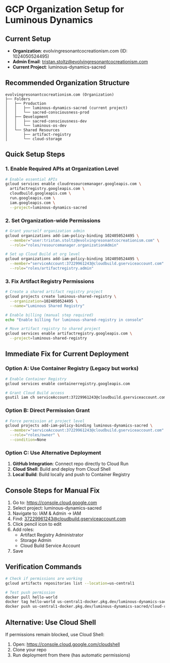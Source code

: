 # GCP Organization Setup for Luminous Dynamics

## Current Setup
- **Organization**: evolvingresonantcocreationism.com (ID: 1024050524495)
- **Admin Email**: tristan.stoltz@evolvingresonantcocreationism.com
- **Current Project**: luminous-dynamics-sacred

## Recommended Organization Structure

```
evolvingresonantcocreationism.com (Organization)
├── Folders
│   ├── Production
│   │   ├── luminous-dynamics-sacred (current project)
│   │   └── sacred-consciousness-prod
│   ├── Development
│   │   ├── sacred-consciousness-dev
│   │   └── luminous-os-dev
│   └── Shared Resources
│       ├── artifact-registry
│       └── cloud-storage
```

## Quick Setup Steps

### 1. Enable Required APIs at Organization Level
```bash
# Enable essential APIs
gcloud services enable cloudresourcemanager.googleapis.com \
  artifactregistry.googleapis.com \
  cloudbuild.googleapis.com \
  run.googleapis.com \
  iam.googleapis.com \
  --project=luminous-dynamics-sacred
```

### 2. Set Organization-wide Permissions
```bash
# Grant yourself organization admin
gcloud organizations add-iam-policy-binding 1024050524495 \
  --member="user:tristan.stoltz@evolvingresonantcocreationism.com" \
  --role="roles/resourcemanager.organizationAdmin"

# Set up Cloud Build at org level
gcloud organizations add-iam-policy-binding 1024050524495 \
  --member="serviceAccount:37229961243@cloudbuild.gserviceaccount.com" \
  --role="roles/artifactregistry.admin"
```

### 3. Fix Artifact Registry Permissions
```bash
# Create a shared artifact registry project
gcloud projects create luminous-shared-registry \
  --organization=1024050524495 \
  --name="Luminous Shared Registry"

# Enable billing (manual step required)
echo "Enable billing for luminous-shared-registry in console"

# Move artifact registry to shared project
gcloud services enable artifactregistry.googleapis.com \
  --project=luminous-shared-registry
```

## Immediate Fix for Current Deployment

### Option A: Use Container Registry (Legacy but works)
```bash
# Enable Container Registry
gcloud services enable containerregistry.googleapis.com

# Grant Cloud Build access
gsutil iam ch serviceAccount:37229961243@cloudbuild.gserviceaccount.com:objectAdmin gs://artifacts.luminous-dynamics-sacred.appspot.com
```

### Option B: Direct Permission Grant
```bash
# Force permission at project level
gcloud projects add-iam-policy-binding luminous-dynamics-sacred \
  --member="serviceAccount:37229961243@cloudbuild.gserviceaccount.com" \
  --role="roles/owner" \
  --condition=None
```

### Option C: Use Alternative Deployment
1. **GitHub Integration**: Connect repo directly to Cloud Run
2. **Cloud Shell**: Build and deploy from Cloud Shell
3. **Local Build**: Build locally and push to Container Registry

## Console Steps for Manual Fix

1. Go to: https://console.cloud.google.com
2. Select project: luminous-dynamics-sacred
3. Navigate to: IAM & Admin → IAM
4. Find: 37229961243@cloudbuild.gserviceaccount.com
5. Click pencil icon to edit
6. Add roles:
   - Artifact Registry Administrator
   - Storage Admin
   - Cloud Build Service Account
7. Save

## Verification Commands
```bash
# Check if permissions are working
gcloud artifacts repositories list --location=us-central1

# Test push permission
docker pull hello-world
docker tag hello-world us-central1-docker.pkg.dev/luminous-dynamics-sacred/cloud-run-source-deploy/test:latest
docker push us-central1-docker.pkg.dev/luminous-dynamics-sacred/cloud-run-source-deploy/test:latest
```

## Alternative: Use Cloud Shell
If permissions remain blocked, use Cloud Shell:
1. Open: https://console.cloud.google.com/cloudshell
2. Clone your repo
3. Run deployment from there (has automatic permissions)